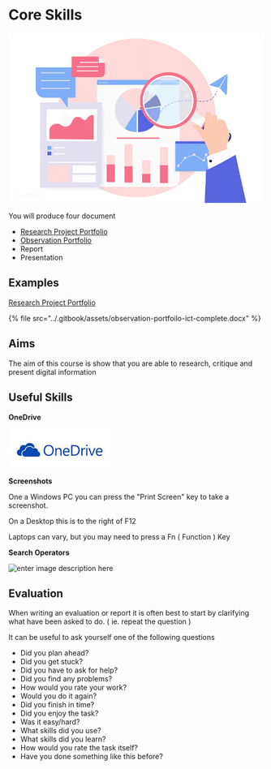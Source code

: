 # Core Skills

![](../.gitbook/assets/image%20%284%29.png)

You will produce four document

* [Research Project Portfolio](https://tutor.neocities.org/Research%20Project%20Portfolio%20Simpler.docx)
* [Observation Portfolio](https://tutor.neocities.org/Observation%20Portfolio.docx)
* Report
* Presentation

## Examples

[Research Project Portfolio](https://tutor.neocities.org/Research%20Project%20Portfolio%20Example.docx)

{% file src="../.gitbook/assets/observation-portfoilo-ict-complete.docx" %}

## Aims

The aim of this course is show that you are able to research, critique and present digital information

## Useful Skills

**OneDrive**

![](../.gitbook/assets/image.png)



**Screenshots**

One a Windows PC you can press the "Print Screen" key to take a screenshot.

On a Desktop this is to the right of F12

Laptops can vary, but you may need to press a Fn \( Function \) Key

**Search Operators**

![enter image description here](http://www.craiglotter.co.za/wp-content/uploads/2012/10/how-to-google-it-cheatsheet.jpg)



## Evaluation

When writing an evaluation or report it is often best to start by clarifying what have been asked to do. \( ie. repeat the question \)

It can be useful to ask yourself one of the following questions

* Did you plan ahead?
* Did you get stuck?
* Did you have to ask for help?
* Did you find any problems?
* How would you rate your work?
* Would you do it again? 
* Did you finish in time?
* Did you enjoy the task? 
* Was it easy/hard?
* What skills did you use?
* What skills did you learn?
* How would you rate the task itself?
* Have you done something like this before?

